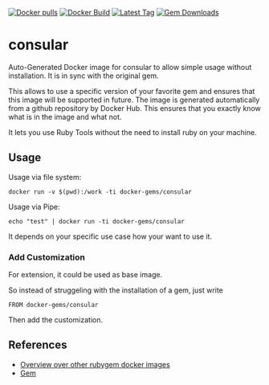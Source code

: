 [![Docker pulls](https://img.shields.io/docker/pulls/rubygem/consular.svg)](https://hub.docker.com/r/rubygem/consular/)
[![Docker Build](https://img.shields.io/docker/automated/rubygem/consular.svg)](https://hub.docker.com/r/rubygem/consular/)
[![Latest Tag](https://img.shields.io/github/tag/docker-rubygem/consular.svg)](https://hub.docker.com/r/rubygem/consular/)
[![Gem Downloads](https://img.shields.io/gem/dt/consular.svg)](https://rubygems.org/gems/consular/)
# consular

Auto-Generated Docker image for consular to allow simple usage without installation.
It is in sync with the original gem.

This allows to use a specific version of your favorite gem and ensures that this image will be supported in future.
The image is generated automatically from a github repository by Docker Hub.
This ensures that you exactly know what is in the image and what not.

It lets you use Ruby Tools without the need to install ruby on your machine.

## Usage

Usage via file system:

`docker run -v $(pwd):/work -ti docker-gems/consular`

Usage via Pipe:

`echo "test" | docker run -ti docker-gems/consular`

It depends on your specific use case how your want to use it.

### Add Customization

For extension, it could be used as base image.

So instead of struggeling with the installation of a gem, just write

`FROM docker-gems/consular`

Then add the customization.

## References

 - [Overview over other rubygem docker images](https://github.com/thinkbot/docker-rubygem)
 - [Gem](https://rubygems.org/gems/consular/)

